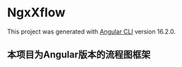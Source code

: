 # NgxXflow

This project was generated with [Angular CLI](https://github.com/angular/angular-cli) version 16.2.0.

## 本项目为Angular版本的流程图框架
